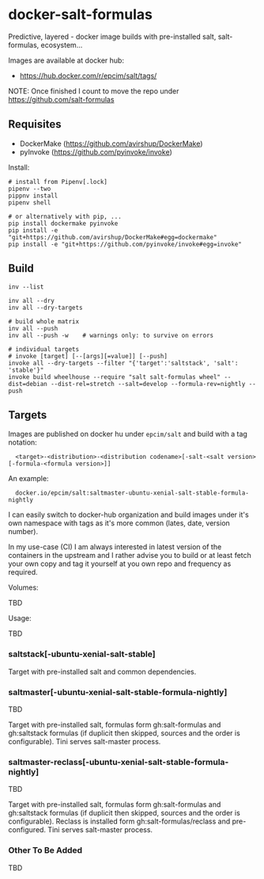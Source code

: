# docker-salt-formulas
Predictive, layered - docker image builds with pre-installed salt, salt-formulas, ecosystem...

Images are available at docker hub:

* https://hub.docker.com/r/epcim/salt/tags/

NOTE: Once finished I count to move the repo under https://github.com/salt-formulas

## Requisites

* DockerMake (https://github.com/avirshup/DockerMake)
* pyInvoke (https://github.com/pyinvoke/invoke)

Install:

    # install from Pipenv[.lock]
    pipenv --two
    pippnv install
    pipenv shell

    # or alternatively with pip, ...
    pip install dockermake pyinvoke
    pip install -e "git+https://github.com/avirshup/DockerMake#egg=dockermake"
    pip install -e "git+https://github.com/pyinvoke/invoke#egg=invoke"

## Build

    inv --list

    inv all --dry
    inv all --dry-targets

    # build whole matrix
    inv all --push
    inv all --push -w    # warnings only: to survive on errors
 
    # individual targets
    # invoke [target] [--[args][=value]] [--push]
    invoke all --dry-targets --filter "{'target':'saltstack', 'salt': 'stable'}"
    invoke build wheelhouse --require "salt salt-formulas wheel" --dist=debian --dist-rel=stretch --salt=develop --formula-rev=nightly --push

## Targets

Images are published on docker hu under `epcim/salt` and build with a tag notation:

      <target>-<distribution>-<distribution codename>[-salt-<salt version>[-formula-<formula version>]]

An example:

      docker.io/epcim/salt:saltmaster-ubuntu-xenial-salt-stable-formula-nightly

I can easily switch to docker-hub organization and build images under it's own namespace with tags as it's more common (lates, date, version number).

In my use-case (CI) I am always interested in latest version of the containers in the upstream and I rather advise you to build or at least fetch your
own copy and tag it yourself at you own repo and frequency as required.

Volumes:

  TBD

Usage:

  TBD

### saltstack[-ubuntu-xenial-salt-stable]

Target with pre-installed salt and common dependencies.


### saltmaster[-ubuntu-xenial-salt-stable-formula-nightly]

TBD

Target with pre-installed salt, formulas form gh:salt-formulas and gh:saltstack formulas (if duplicit then skipped, sources and the order is configurable).
Tini serves salt-master process.

### saltmaster-reclass[-ubuntu-xenial-salt-stable-formula-nightly]

TBD

Target with pre-installed salt, formulas form gh:salt-formulas and gh:saltstack formulas (if duplicit then skipped, sources and the order is configurable).
Reclass is installed form gh:salt-formulas/reclass and pre-configured.
Tini serves salt-master process.

### Other To Be Added

TBD
